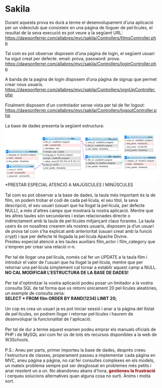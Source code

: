 # Sakila
Durant aquesta prova es durà a terme el desenvolupament d’una aplicació per un videoclub que consisteix en una pàgina de lloguer de pel·lícules, el resultat de la seva execució es pot veure a la següent URL:
<br>
https://dawsonferrer.com/allabres/mvc/sakila/Controllers/filmsController.php
<br><br>
Tal com es pot observar disposem d’una pàgina de login, el següent usuari ha sigut creat per defecte. email: prova, password: prova.
<br>
https://dawsonferrer.com/allabres/mvc/sakila/Controllers/loginController.php
<br><br>
A banda de la pagina de login disposem d’una pàgina de signup que permet crear nous usuaris.
<br>
https://dawsonferrer.com/allabres/mvc/sakila/Controllers/signUpController.php
<br><br>
Finalment disposem d'un controlador sense vista per tal de fer logout:
<br>
https://dawsonferrer.com/allabres/mvc/sakila/Controllers/logoutController.php
<br><br>
La base de dades presenta la següent estructura:
![DB](DB.png)
*PRESTAR ESPECIAL ATENCIÓ A MAJÚSCULES I MINÚSCULES
<br><br>
Tal com es pot observar a la base de dades, la taula més important és la de film, on podem trobar el codi de cada pel·lícula, el seu títol, la seva descripció, el seu usuari (usuari que ha llogat la pel·lícula, per defecte NULL), a més d'altres camps que mostrarà la nostra aplicació. Mentre que les altres taules són secundaries i estan relacionades directe o indirectament amb la taula de pel·lícules mitjançant claus foranies. La taula users és on nosaltres crearem els nostres usuaris, disposem ja d’un usuari de prova tal com s’ha explicat amb anterioritat (usuari creat amb la funció crypt) i que per defecte té llogada la pel·lícula Apache Divine.
<br>
Presteu especial atenció a les taules auxiliars film_actor i film_category que s'empren per crear una relació n-n.
<br><br>
Per tal de llogar una pel·lícula, només cal fer un UPDATE a la taula film i introduir el valor de l'usuari que ha llogat la pel·lícula, mentre que per retornar una pel·lícula simplement cal tornar a establir aquest camp a NULL. <strong>NO CAL MODIFICAR L'ESTRUCTURA DE LA BASE DE DADES!</strong>
<br><br>
Per tal d'optimitzar la vostra aplicació podeu posar un limitador a la vostra consulta SQL de tal forma que us retorni únicament 20 pel·lícules aleatòries, un exemple de consulta seria:
<br>
<strong>SELECT * FROM film ORDER BY RAND(1234) LIMIT 20;</strong>
<br><br>
Un cop es crea un usuari ja es pot iniciar sessió i anar a la pàgina del llistat de pel·lícules, on podrem llogar i retornar pel·lícules i haurem de desenvolupar la funcionalitat de l'aplicació.
<br><br>
Per tal de dur a terme aquest examen podeu emprar els manuals oficials de PHP i de MySQL així com fer ús de tots els recursos disponibles a la web de W3Schools.
<br><br>
P.S.: Aneu per parts, primer importeu la base de dades, després creeu l'estructura de classes, properament passeu a implementar cada pàgina en MVC, aneu pàgina a pàgina, no cal fer consultes complexes en els models, un mateix problema sempre pot ser desglossat en problemes més petits i anar resolent un a un. No abandoneu abans d'hora, <strong style="color:darkred;">gestioneu la frustració</strong> i cerqueu solucions alternatives quan alguna cosa no surti. Ànims i molta sort.
